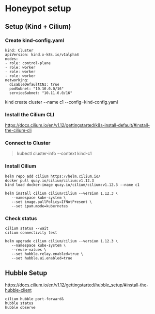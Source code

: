 # Honeypot setup

## Setup (Kind + Cilium)

### Create kind-config.yaml

```
kind: Cluster
apiVersion: kind.x-k8s.io/v1alpha4
nodes:
- role: control-plane
- role: worker
- role: worker
- role: worker
networking:
  disableDefaultCNI: true
  podSubnet: "10.10.0.0/16"
  serviceSubnet: "10.11.0.0/16"
```

kind create cluster --name c1 --config=kind-config.yaml

### Install the Cilium CLI

https://docs.cilium.io/en/v1.12/gettingstarted/k8s-install-default/#install-the-cilium-cli

### Connect to Cluster

> kubectl cluster-info --context kind-c1

### Install Cilium

```
helm repo add cilium https://helm.cilium.io/
docker pull quay.io/cilium/cilium:v1.12.3
kind load docker-image quay.io/cilium/cilium:v1.12.3 --name c1
```

```
helm install cilium cilium/cilium --version 1.12.3 \
   --namespace kube-system \
   --set image.pullPolicy=IfNotPresent \
   --set ipam.mode=kubernetes
```

### Check status

```
cilium status --wait
cilium connectivity test
```
```
helm upgrade cilium cilium/cilium --version 1.12.3 \
   --namespace kube-system \
   --reuse-values \
   --set hubble.relay.enabled=true \
   --set hubble.ui.enabled=true
```

## Hubble Setup 

https://docs.cilium.io/en/v1.12/gettingstarted/hubble_setup/#install-the-hubble-client

```
cilium hubble port-forward&
hubble status
hubble observe
```
